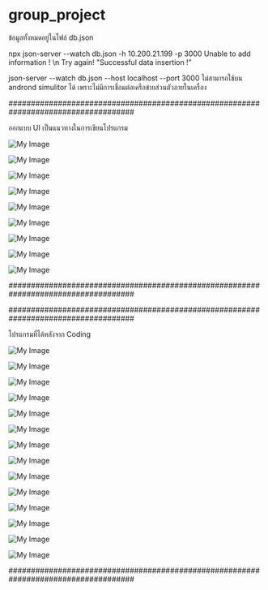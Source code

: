 # group_project

ข้อมูลทั้งหมดอยู่ในไฟล์ db.json


npx json-server --watch db.json -h 10.200.21.199 -p 3000
Unable to add information ! \n Try again!
"Successful data insertion !"



<!-- localhost running -->
json-server --watch db.json --host localhost --port 3000 
ไม่สามารถใช้บน andrond simulitor ได้ เพราะไม่มีการเชื่อมต่อเครือข่ายส่วนตัวภายในเครื่อง


<!-- รูปภาพตอนออกแบบ -->
####################################################################################

ออกแบบ UI เป็นแนวทางในการเขียนโปรแกรม

![My Image](image_before_after/img_before/image.png)

![My Image](image_before_after/img_before/image2.png)

![My Image](image_before_after/img_before/image3.png)

![My Image](image_before_after/img_before/image4.png)

![My Image](image_before_after/img_before/image5.png)

![My Image](image_before_after/img_before/image6.png)

![My Image](image_before_after/img_before/image7.png)

![My Image](image_before_after/img_before/image8.png)

![My Image](image_before_after/img_before/image9.png)
<!-- --------------------------- -->

####################################################################################

<!-- รูปภาพหลังจากเสร็จสิ้น -->



####################################################################################

โปรแกรมที่ได้หลังจาก Coding

![My Image](image_before_after/img_after/image.png)

![My Image](image_before_after/img_after/image1.png)

![My Image](image_before_after/img_after/image2.png)

![My Image](image_before_after/img_after/image3.png)

![My Image](image_before_after/img_after/image4.png)

![My Image](image_before_after/img_after/image5.png)

![My Image](image_before_after/img_after/image6.png)

![My Image](image_before_after/img_after/image7.png)

![My Image](image_before_after/img_after/image8.png)

![My Image](image_before_after/img_after/image9.png)

![My Image](image_before_after/img_after/image10.png)

![My Image](image_before_after/img_after/image11.png)

![My Image](image_before_after/img_after/image12.png)

![My Image](image_before_after/img_after/image13.png)

####################################################################################




<!-- --------------------------- -->
